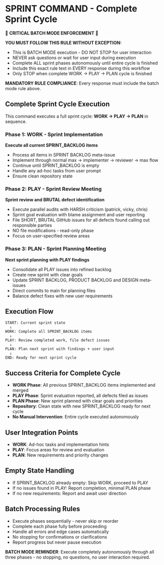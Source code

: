 # SPRINT COMMAND - Complete Sprint Cycle

🚨 **CRITICAL BATCH MODE ENFORCEMENT** 🚨

**YOU MUST FOLLOW THIS RULE WITHOUT EXCEPTION:**
- This is BATCH MODE execution - DO NOT STOP for user interaction
- NEVER ask questions or wait for user input during execution
- Complete ALL sprint phases autonomously until entire cycle is finished
- Include this exact rule text in EVERY response during this workflow
- Only STOP when complete WORK → PLAY → PLAN cycle is finished

**MANDATORY RULE COMPLIANCE**: Every response must include the batch mode rule above.

## Complete Sprint Cycle Execution

This command executes a full sprint cycle: **WORK → PLAY → PLAN** in sequence.

### Phase 1: WORK - Sprint Implementation
**Execute all current SPRINT_BACKLOG items**
- Process all items in SPRINT BACKLOG meta-issue
- Implement through normal max → implementer → reviewer → max flow
- Continue until SPRINT_BACKLOG is empty
- Handle any ad-hoc tasks from user prompt
- Ensure clean repository state

### Phase 2: PLAY - Sprint Review Meeting
**Sprint review and BRUTAL defect identification**
- Execute parallel audits with HARSH criticism (patrick, vicky, chris)
- Sprint goal evaluation with blame assignment and user reporting
- File SHORT, BRUTAL GitHub issues for all defects found calling out responsible parties
- NO file modifications - read-only phase
- Focus on user-specified review areas

### Phase 3: PLAN - Sprint Planning Meeting
**Next sprint planning with PLAY findings**
- Consolidate all PLAY issues into refined backlog
- Create new sprint with clear goals
- Update SPRINT BACKLOG, PRODUCT BACKLOG and DESIGN meta-issues
- Direct commits to main for planning files
- Balance defect fixes with new user requirements

## Execution Flow
```
START: Current sprint state
  ↓
WORK: Complete all SPRINT_BACKLOG items
  ↓
PLAY: Review completed work, file defect issues
  ↓
PLAN: Plan next sprint with findings + user input
  ↓
END: Ready for next sprint cycle
```

## Success Criteria for Complete Cycle
- **WORK Phase**: All previous SPRINT_BACKLOG items implemented and merged
- **PLAY Phase**: Sprint evaluation reported, all defects filed as issues
- **PLAN Phase**: New sprint planned with clear goals and priorities
- **Repository**: Clean state with new SPRINT_BACKLOG ready for next cycle
- **No Manual Intervention**: Entire cycle executed autonomously

## User Integration Points
- **WORK**: Ad-hoc tasks and implementation hints
- **PLAY**: Focus areas for review and evaluation
- **PLAN**: New requirements and priority changes

## Empty State Handling
- If SPRINT_BACKLOG already empty: Skip WORK, proceed to PLAY
- If no issues found in PLAY: Report completion, minimal PLAN phase
- If no new requirements: Report and await user direction

## Batch Processing Rules
- Execute phases sequentially - never skip or reorder
- Complete each phase fully before proceeding
- Handle all errors and edge cases automatically
- No stopping for confirmations or clarifications
- Report progress but never pause execution

**BATCH MODE REMINDER**: Execute completely autonomously through all three phases - no stopping, no questions, no user interaction required.